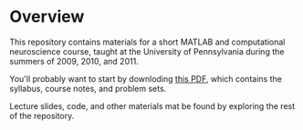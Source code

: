# Overview

This repository contains materials for a short MATLAB and computational neuroscience course, taught at the University of Pennsylvania during the summers of 2009, 2010, and 2011.

You'll probably want to start by downloding [this PDF](https://github.com/ContextLab/computational-neuroscience/blob/master/main.pdf), which contains the syllabus, course notes, and problem sets.

Lecture slides, code, and other materials mat be found by exploring the rest of the repository.
